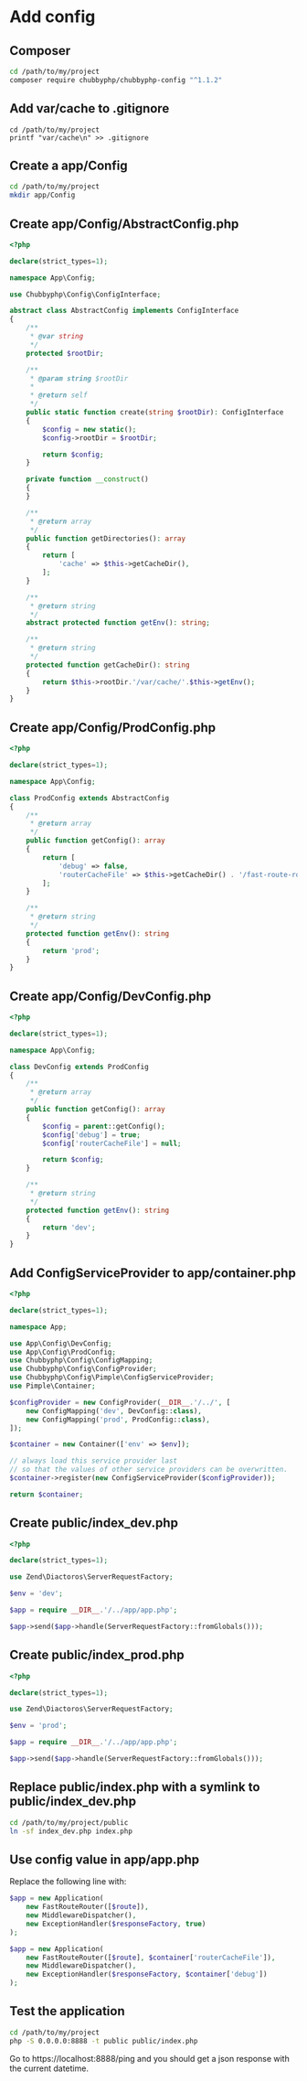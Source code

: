 # Add config

## Composer

```bash
cd /path/to/my/project
composer require chubbyphp/chubbyphp-config "^1.1.2"
```

## Add var/cache to .gitignore

```
cd /path/to/my/project
printf "var/cache\n" >> .gitignore
```

## Create a app/Config

```bash
cd /path/to/my/project
mkdir app/Config
```

## Create app/Config/AbstractConfig.php

```php
<?php

declare(strict_types=1);

namespace App\Config;

use Chubbyphp\Config\ConfigInterface;

abstract class AbstractConfig implements ConfigInterface
{
    /**
     * @var string
     */
    protected $rootDir;

    /**
     * @param string $rootDir
     *
     * @return self
     */
    public static function create(string $rootDir): ConfigInterface
    {
        $config = new static();
        $config->rootDir = $rootDir;

        return $config;
    }

    private function __construct()
    {
    }

    /**
     * @return array
     */
    public function getDirectories(): array
    {
        return [
            'cache' => $this->getCacheDir(),
        ];
    }

    /**
     * @return string
     */
    abstract protected function getEnv(): string;

    /**
     * @return string
     */
    protected function getCacheDir(): string
    {
        return $this->rootDir.'/var/cache/'.$this->getEnv();
    }
}
```

## Create app/Config/ProdConfig.php

```php
<?php

declare(strict_types=1);

namespace App\Config;

class ProdConfig extends AbstractConfig
{
    /**
     * @return array
     */
    public function getConfig(): array
    {
        return [
            'debug' => false,
            'routerCacheFile' => $this->getCacheDir() . '/fast-route-routes.php',
        ];
    }

    /**
     * @return string
     */
    protected function getEnv(): string
    {
        return 'prod';
    }
}
```

## Create app/Config/DevConfig.php

```php
<?php

declare(strict_types=1);

namespace App\Config;

class DevConfig extends ProdConfig
{
    /**
     * @return array
     */
    public function getConfig(): array
    {
        $config = parent::getConfig();
        $config['debug'] = true;
        $config['routerCacheFile'] = null;

        return $config;
    }

    /**
     * @return string
     */
    protected function getEnv(): string
    {
        return 'dev';
    }
}
```

## Add ConfigServiceProvider to app/container.php

```php
<?php

declare(strict_types=1);

namespace App;

use App\Config\DevConfig;
use App\Config\ProdConfig;
use Chubbyphp\Config\ConfigMapping;
use Chubbyphp\Config\ConfigProvider;
use Chubbyphp\Config\Pimple\ConfigServiceProvider;
use Pimple\Container;

$configProvider = new ConfigProvider(__DIR__.'/../', [
    new ConfigMapping('dev', DevConfig::class),
    new ConfigMapping('prod', ProdConfig::class),
]);

$container = new Container(['env' => $env]);

// always load this service provider last
// so that the values of other service providers can be overwritten.
$container->register(new ConfigServiceProvider($configProvider));

return $container;
```

## Create public/index_dev.php

```php
<?php

declare(strict_types=1);

use Zend\Diactoros\ServerRequestFactory;

$env = 'dev';

$app = require __DIR__.'/../app/app.php';

$app->send($app->handle(ServerRequestFactory::fromGlobals()));
```

## Create public/index_prod.php

```php
<?php

declare(strict_types=1);

use Zend\Diactoros\ServerRequestFactory;

$env = 'prod';

$app = require __DIR__.'/../app/app.php';

$app->send($app->handle(ServerRequestFactory::fromGlobals()));
```

## Replace public/index.php with a symlink to public/index_dev.php

```bash
cd /path/to/my/project/public
ln -sf index_dev.php index.php
```

## Use config value in app/app.php

Replace the following line with:

```php
$app = new Application(
    new FastRouteRouter([$route]),
    new MiddlewareDispatcher(),
    new ExceptionHandler($responseFactory, true)
);
```

```php
$app = new Application(
    new FastRouteRouter([$route], $container['routerCacheFile']),
    new MiddlewareDispatcher(),
    new ExceptionHandler($responseFactory, $container['debug'])
);
```

## Test the application

```bash
cd /path/to/my/project
php -S 0.0.0.0:8888 -t public public/index.php
```

Go to https://localhost:8888/ping and you should get a json response with the current datetime.
